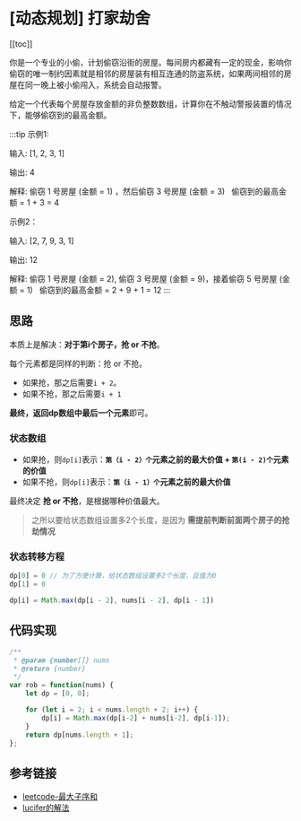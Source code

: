 # [动态规划] 打家劫舍
[[toc]]

你是一个专业的小偷，计划偷窃沿街的房屋。每间房内都藏有一定的现金，影响你偷窃的唯一制约因素就是相邻的房屋装有相互连通的防盗系统，如果两间相邻的房屋在同一晚上被小偷闯入，系统会自动报警。

给定一个代表每个房屋存放金额的非负整数数组，计算你在不触动警报装置的情况下，能够偷窃到的最高金额。

:::tip
示例1:

输入: [1, 2, 3, 1]

输出: 4

解释: 偷窃 1 号房屋 (金额 = 1) ，然后偷窃 3 号房屋 (金额 = 3)
     偷窃到的最高金额 = 1 + 3 = 4 

示例2：

输入: [2, 7, 9, 3, 1]

输出: 12

解释: 偷窃 1 号房屋 (金额 = 2), 偷窃 3 号房屋 (金额 = 9)，接着偷窃 5 号房屋 (金额 = 1)
     偷窃到的最高金额 = 2 + 9 + 1 = 12
:::

## 思路
本质上是解决：**对于第i个房子，抢 or 不抢**。

每个元素都是同样的判断：抢 or 不抢。
 - 如果抢，那之后需要`i + 2`。
 - 如果不抢，那之后需要`i + 1`

**最终，返回dp数组中最后一个元素**即可。


### 状态数组
- 如果抢，则`dp[i]`表示：**`第（i - 2）个`元素之前的最大价值 + `第(i - 2)个`元素的价值**
- 如果不抢，则`dp[i]`表示：**`第（i - 1）个`元素之前的最大价值**

最终决定 **抢 or 不抢**，是根据哪种价值最大。
> 之所以要给状态数组设置多2个长度，是因为 **需提前判断前面两个房子的抢劫情况**

### 状态转移方程
```js
dp[0] = 0 // 为了方便计算，给状态数组设置多2个长度，且值为0
dp[1] = 0

dp[i] = Math.max(dp[i - 2], nums[i - 2], dp[i - 1])
```

## 代码实现
```js
/**
 * @param {number[]} nums
 * @return {number}
 */
var rob = function(nums) {
    let dp = [0, 0];

    for (let i = 2; i < nums.length + 2; i++) {
        dp[i] = Math.max(dp[i-2] + nums[i-2], dp[i-1]);
    }
    return dp[nums.length + 1];
};
```

## 参考链接
 - [leetcode-最大子序和](https://leetcode-cn.com/problems/house-robber/)
 - [lucifer的解法](https://github.com/azl397985856/leetcode/blob/master/problems/198.house-robber.md)
